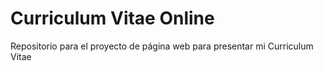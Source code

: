 # Curriculum Vitae Online

Repositorio para el proyecto de página web para presentar mi Curriculum Vitae
